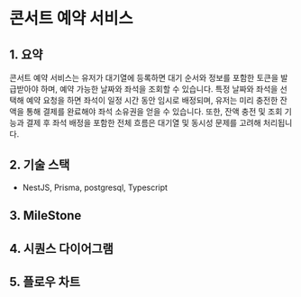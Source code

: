 # 콘서트 예약 서비스
## 1. 요약
콘서트 예약 서비스는 유저가 대기열에 등록하면 대기 순서와 정보를 포함한 토큰을 발급받아야 하며, 예약 가능한 날짜와 좌석을 조회할 수 있습니다. 특정 날짜와 좌석을 선택해 예약 요청을 하면 좌석이 일정 시간 동안 임시로 배정되며, 유저는 미리 충전한 잔액을 통해 결제를 완료해야 좌석 소유권을 얻을 수 있습니다. 또한, 잔액 충전 및 조회 기능과 결제 후 좌석 배정을 포함한 전체 흐름은 대기열 및 동시성 문제를 고려해 처리됩니다.

## 2. 기술 스택
   - NestJS, Prisma, postgresql, Typescript
     
## 3. MileStone



## 4. 시퀀스 다이어그램


## 5. 플로우 차트

